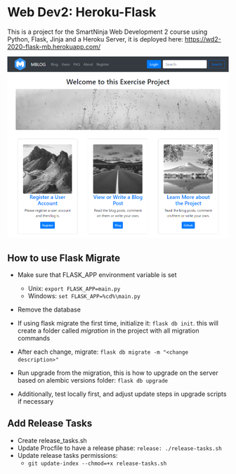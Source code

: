 # Web Dev2: Heroku-Flask

This is a project for the SmartNinja Web Development 2 course using Python, Flask, Jinja and a Heroku Server, it is deployed here: https://wd2-2020-flask-mb.herokuapp.com/

<kbd>![Screenshot of Mlog](static/screenshot-mlog.png)</kbd>

## How to use Flask Migrate
- Make sure that FLASK_APP environment variable is set
  - Unix: `export FLASK_APP=main.py`
  - Windows: `set FLASK_APP=%cd%\main.py`
 
- Remove the database

- If using flask migrate the first time, initialize it: `flask db init`. this will create a folder called *migration* in the project with all migration commands
- After each change, migrate: `flask db migrate -m "<change description>"`
- Run upgrade from the migration, this is how to upgrade on the server based on alembic versions folder: `flask db upgrade`
- Additionally, test locally first, and adjust update steps in upgrade scripts if necessary

## Add Release Tasks
- Create release_tasks.sh
- Update Procfile to have a release phase: `release: ./release-tasks.sh`
- Update release tasks permissions:
  - `git update-index --chmod=+x release-tasks.sh`

